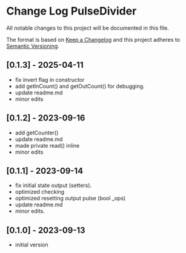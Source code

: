 # Change Log PulseDivider

All notable changes to this project will be documented in this file.

The format is based on [Keep a Changelog](http://keepachangelog.com/)
and this project adheres to [Semantic Versioning](http://semver.org/).


## [0.1.3] - 2025-04-11
- fix invert flag in constructor
- add getInCount() and getOutCount() for debugging.
- update readme.md
- minor edits

## [0.1.2] - 2023-09-16
- add getCounter()
- update readme.md
- made private read() inline
- minor edits

## [0.1.1] - 2023-09-14
- fix initial state output (setters).
- optimized checking
- optimized resetting output pulse (bool \_ops)
- update readme.md
- minor edits.

## [0.1.0] - 2023-09-13
- initial version




